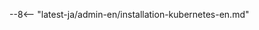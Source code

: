 [ip-list-docs]:                          ../user-guides/ip-lists/overview.md
[deployment-platform-docs]:              ../installation/supported-deployment-options.md
[nginx-ing-image]:                       ../images/waf-installation/kubernetes/nginx-ingress-controller.png
[nginx-ing-create-node-img]:             ../images/user-guides/nodes/create-wallarm-node-name-specified.png
[application-docs]:                      ../user-guides/settings/applications.md
[ptrav-attack-docs]:                     ../attacks-vulns-list.md#path-traversal
[ip-lists-docs]:                         ../user-guides/ip-lists/overview.md
[configure-nginx-ing-controller-docs]:   configure-kubernetes-en.md
[controllerwallarmexistingsecret-docs]:  configure-kubernetes-en.md#controllerwallarmexistingsecret
[best-practices-for-public-ip]:          configuration-guides/wallarm-ingress-controller/best-practices/report-public-user-ip.md
[best-practices-for-high-availability]:  configuration-guides/wallarm-ingress-controller/best-practices/high-availability-considerations.md
[best-practices-for-ingress-monitoring]: configuration-guides/wallarm-ingress-controller/best-practices/ingress-controller-monitoring.md
[node-token-types]:                      ../user-guides/nodes/nodes.md#api-and-node-tokens-for-node-creation
[chaining-doc]:                          chaining-wallarm-and-other-ingress-controllers.md

--8<-- "latest-ja/admin-en/installation-kubernetes-en.md"